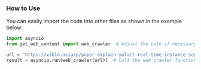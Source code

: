 
### How to Use

You can easily import the code into other files as shown in the example below:

```python
import asyncio
from get_web_content import web_crawler  # Adjust the path if necessary

url = "https://viblo.asia/p/paper-explain-yolact-real-time-instance-segmentation-E375zaNPlGW"
result = asyncio.run(web_crawler(url))  # Call the web_crawler function and pass the URL
```
